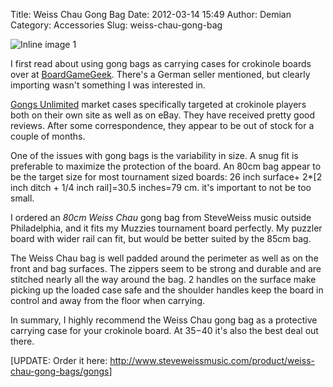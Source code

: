 Title: Weiss Chau Gong Bag
Date: 2012-03-14 15:49
Author: Demian
Category: Accessories
Slug: weiss-chau-gong-bag

![Inline image 1](|filename|images/1132889_26668_large.jpg)

I first read about using gong bags as carrying cases for crokinole
boards over at
[BoardGameGeek](http://boardgamegeek.com/image/625727/crokinole).
There's a German seller mentioned, but clearly importing wasn't
something I was interested in.

[Gongs Unlimited](http://www.gongs-unlimited.com/lagobafor32t.html)
market cases specifically targeted at crokinole players both on their
own site as well as on eBay. They have received pretty good reviews.
After some correspondence, they appear to be out of stock for a couple
of months.

One of the issues with gong bags is the variability in size. A snug fit
is preferable to maximize the protection of the board. An 80cm bag
appear to be the target size for most tournament sized boards: 26 inch
surface+ 2\*[2 inch ditch + 1/4 inch rail]=30.5 inches=79 cm. it's
important to not be too small.

I ordered an *80cm Weiss Chau* gong bag from SteveWeiss music outside
Philadelphia, and it fits my Muzzies tournament board perfectly. My
puzzler board with wider rail can fit, but would be better suited by the
85cm bag.

The Weiss Chau bag is well padded around the perimeter as well as on the
front and bag surfaces. The zippers seem to be strong and durable and
are stitched nearly all the way around the bag. 2 handles on the surface
make picking up the loaded case safe and the shoulder handles keep the
board in control and away from the floor when carrying.

In summary, I highly recommend the Weiss Chau gong bag as a protective
carrying case for your crokinole board. At $35-$40 it's also the best
deal out there.

\[UPDATE: Order it here:
<http://www.steveweissmusic.com/product/weiss-chau-gong-bags/gongs>\]
